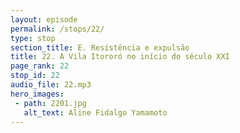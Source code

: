 ```yaml
---
layout: episode
permalink: /stops/22/
type: stop
section_title: E. Resistência e expulsão
title: 22. A Vila Itororó no início do século XXI
page_rank: 22
stop_id: 22
audio_file: 22.mp3
hero_images:
 - path: 2201.jpg
   alt_text: Aline Fidalgo Yamamoto
---
```

